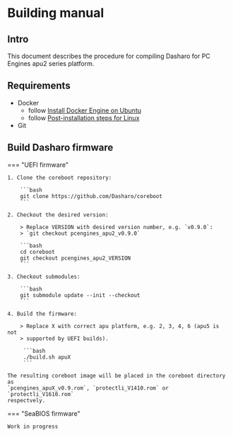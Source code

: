 # Building manual

## Intro

This document describes the procedure for compiling Dasharo for PC Engines
apu2 series platform.

## Requirements

- Docker
    + follow [Install Docker Engine on Ubuntu](https://docs.docker.com/engine/install/ubuntu/)
    + follow [Post-installation steps for Linux](https://docs.docker.com/engine/install/linux-postinstall/)
- Git

## Build Dasharo firmware

=== "UEFI firmware"

    1. Clone the coreboot repository:

        ```bash
        git clone https://github.com/Dasharo/coreboot
        ```

    2. Checkout the desired version:

        > Replace VERSION with desired version number, e.g. `v0.9.0`:
        > `git checkout pcengines_apu2_v0.9.0`

        ```bash
        cd coreboot
        git checkout pcengines_apu2_VERSION
        ```

    3. Checkout submodules:

        ```bash
        git submodule update --init --checkout
        ```

    4. Build the firmware:

        > Replace X with correct apu platform, e.g. 2, 3, 4, 6 (apu5 is not
        > supported by UEFI builds).

         ```bash
         ./build.sh apuX
         ```

    The resulting coreboot image will be placed in the coreboot directory as
    `pcengines_apuX_v0.9.rom`, `protectli_V1410.rom` or `protectli_V1610.rom`
    respectvely.

=== "SeaBIOS firmware"

    Work in progress
